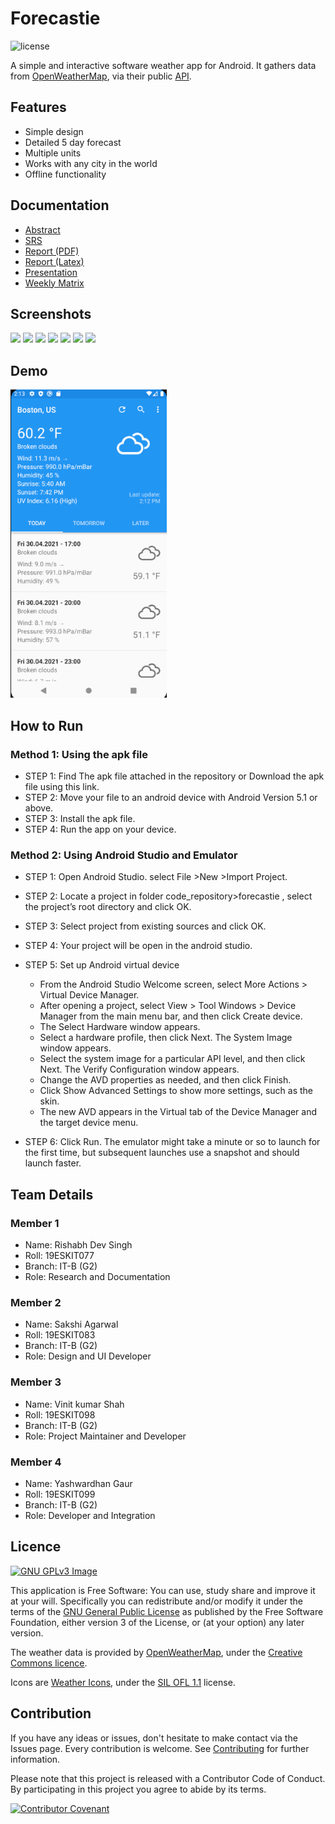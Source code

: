 # Forecastie

![license](https://img.shields.io/badge/license-MIT-blue.svg)


A simple and interactive software weather app for Android. It gathers data from [OpenWeatherMap](https://openweathermap.org/), via their public [API](https://openweathermap.org/current).


## Features
* Simple design
* Detailed 5 day forecast
* Multiple units
* Works with any city in the world
* Offline functionality

## Documentation

- [Abstract](project_documentation/Project_Abstract.pdf.pdf)
- [SRS](project_documentation/Project_SRS.pdf)
- [Report (PDF)](project_documentation/Project_Report.pdf)
- [Report (Latex)](project_documentation/Project_Report.zip)
- [Presentation](project_documentation/Project_Presentation.pptx)
- [Weekly Matrix](project_documentation/Project_Weekly_Report.pdf)

## Screenshots
[<img src="https://imgur.com/r44HulH" width=250>](screenshots/Home.png)
[<img src="https://imgur.com/nnYDK3Y" width=250>](screenshots/Days_List.png)
[<img src="https://imgur.com/6bktXR5" width=250>](screenshots/Location_Search.png)
[<img src="https://imgur.com/31x86KH" width=250>](screenshots/Settings.png)
[<img src="https://imgur.com/WrqB2MQ" width=250>](screenshots/Weather_Graphs-1.png)
[<img src="https://imgur.com/zFqkJwc" width=250>](screenshots/Weather_Graphs-2.png)
[<img src="https://imgur.com/zFqkJwc" width=250>](screenshots/About.png)


## Demo
<img src='android_Code/gifs/gif_1.gif' title='Video Walkthrough' width='250' alt='Video Walkthrough' />

## How to Run
### Method 1: Using the apk file

- STEP 1: Find The apk file attached in the repository or Download the apk file using this link.
- STEP 2: Move your file to an android device with Android Version 5.1 or above.
- STEP 3: Install the apk file.
- STEP 4: Run the app on your device.

### Method 2: Using Android Studio and Emulator

- STEP 1: Open Android Studio. select File >New >Import Project.
- STEP 2: Locate a project in folder code_repository>forecastie , select the project’s root directory and click OK.
- STEP 3: Select project from existing sources and click OK.
- STEP 4: Your project will be open in the android studio.
- STEP 5: Set up Android virtual device
  - From the Android Studio Welcome screen, select More Actions > Virtual Device Manager.
  - After opening a project, select View > Tool Windows > Device Manager from the main menu bar, and then click Create device.
  - The Select Hardware window appears.
  - Select a hardware profile, then click Next. The System Image window appears.
  - Select the system image for a particular API level, and then click Next. The Verify Configuration window appears.
  - Change the AVD properties as needed, and then click Finish.
  - Click Show Advanced Settings to show more settings, such as the skin.
  - The new AVD appears in the Virtual tab of the Device Manager and the target device menu.

- STEP 6: Click Run. The emulator might take a minute or so to launch for the first time, but subsequent launches use a snapshot and should launch faster.

## Team Details
### Member 1
- Name: Rishabh Dev Singh
- Roll: 19ESKIT077
- Branch: IT-B (G2)
- Role: Research and Documentation 

### Member 2
- Name: Sakshi Agarwal
- Roll: 19ESKIT083
- Branch: IT-B (G2)
- Role: Design and UI Developer

### Member 3
- Name: Vinit kumar Shah
- Roll: 19ESKIT098
- Branch: IT-B (G2)
- Role: Project Maintainer and Developer 

### Member 4
- Name: Yashwardhan Gaur
- Roll: 19ESKIT099
- Branch: IT-B (G2)
- Role: Developer and Integration

## Licence
[![GNU GPLv3 Image](https://www.gnu.org/graphics/gplv3-127x51.png)](http://www.gnu.org/licenses/gpl-3.0.en.html)  

This application is Free Software: You can use, study share and improve it at your
will. Specifically you can redistribute and/or modify it under the terms of the
[GNU General Public License](https://www.gnu.org/licenses/gpl.html) as
published by the Free Software Foundation, either version 3 of the License, or
(at your option) any later version.

The weather data is provided by [OpenWeatherMap](https://openweathermap.org/), under the <a href='http://creativecommons.org/licenses/by-sa/2.0/'>Creative Commons licence</a>.

Icons are <a href='https://erikflowers.github.io/weather-icons/'>Weather Icons</a>, under the <a href='http://scripts.sil.org/OFL'>SIL OFL 1.1</a> license.

## Contribution
If you have any ideas or issues, don't hesitate to make contact via the Issues page. Every contribution is welcome. See [Contributing](https://github.com/martykan/forecastie/blob/master/CONTRIBUTING.md) for further information.

Please note that this project is released with a Contributor Code of Conduct. By participating in this project you agree to abide by its terms.

[![Contributor Covenant](https://img.shields.io/badge/Contributor%20Covenant-v2.0%20adopted-ff69b4.svg)](CODE-OF-CONDUCT.md)
